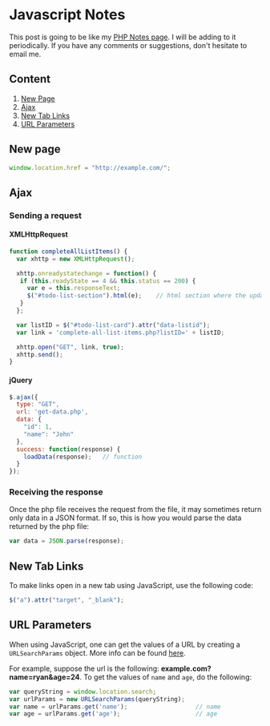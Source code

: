 # Javascript Notes
This post is going to be like my [PHP Notes page](https://www.ryanrickgauer.com/blog/entries.php?entryID=32). I will be adding to it periodically. If you have any comments or suggestions, don't hesitate to email me.

## Content
1. [New Page](#new-page)
2. [Ajax](#ajax)
3. [New Tab Links](#new-tab-links)
4. [URL Parameters](#url-parameters)


## New page

```javascript
window.location.href = "http://example.com/";
```

## Ajax

### Sending a request

#### XMLHttpRequest

```javascript
function completeAllListItems() {
  var xhttp = new XMLHttpRequest();

  xhttp.onreadystatechange = function() {
   if (this.readyState == 4 && this.status == 200) {
  	 var e = this.responseText;
  	 $("#todo-list-section").html(e);    // html section where the updated content is placed
   }
  };

  var listID = $("#todo-list-card").attr("data-listid");
  var link = 'complete-all-list-items.php?listID=' + listID;

  xhttp.open("GET", link, true);
  xhttp.send();
}
```

#### jQuery

```javascript
$.ajax({
  type: "GET",
  url: 'get-data.php',
  data: {
    "id": 1,
    "name": "John"
  },
  success: function(response) {
    loadData(response);   // function
  }
});
```

### Receiving the response

Once the php file receives the request from the file, it may sometimes return only data in a JSON format. If so, this is how you would parse the data returned by the php file:

```javascript
var data = JSON.parse(response);
```
## New Tab Links

To make links open in a new tab using JavaScript, use the following code:
```javascript
$("a").attr("target", "_blank");
```

## URL Parameters
When using JavaScript, one can get the values of a URL by creating a ```URLSearchParams``` object. More info can be found [here](https://www.sitepoint.com/get-url-parameters-with-javascript/).

For example, suppose the url is the following: **example.com?name=ryan&age=24**. To get the values of ```name``` and ```age```, do the following:
```javascript
var queryString = window.location.search;
var urlParams = new URLSearchParams(queryString);
var name = urlParams.get('name');                   // name
var age = urlParams.get('age');                     // age

```